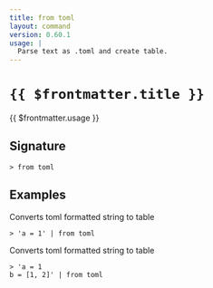```yaml
---
title: from toml
layout: command
version: 0.60.1
usage: |
  Parse text as .toml and create table.
---
```


# `{{ $frontmatter.title }}`

<div style='white-space: pre-wrap;'>{{ $frontmatter.usage }}</div>

## Signature

```> from toml ```

## Examples

Converts toml formatted string to table
```shell
> 'a = 1' | from toml
```

Converts toml formatted string to table
```shell
> 'a = 1
b = [1, 2]' | from toml
```
